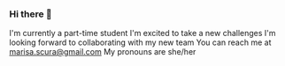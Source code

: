 ### Hi there 👋
I'm currently a part-time student
I'm excited to take a new challenges
I'm looking forward to collaborating with my new team
You can reach me at marisa.scura@gmail.com
My pronouns are she/her
<!--
**straighttothepoint/straighttothepoint** is a ✨ _special_ ✨ repository because its `README.md` (this file) appears on your GitHub profile.

Here are some ideas to get you started:

- 🔭 I’m currently working on ...
- 🌱 I’m currently learning ...
- 👯 I’m looking to collaborate on ...
- 🤔 I’m looking for help with ...
- 💬 Ask me about ...
- 📫 How to reach me: ...
- 😄 Pronouns: ...
- ⚡ Fun fact: ...
-->
